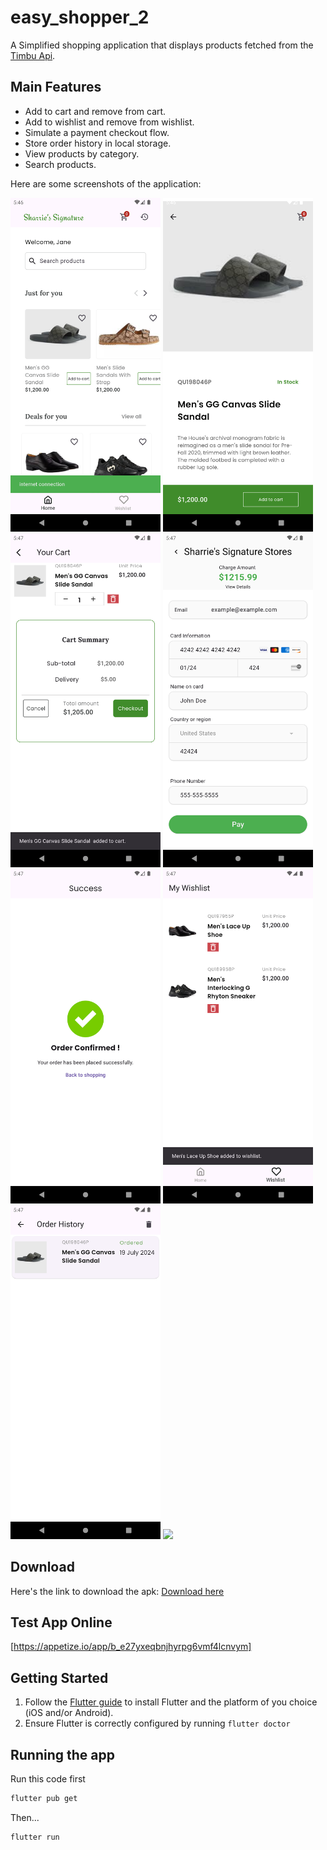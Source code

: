 # easy_shopper_2

A Simplified shopping application that displays products fetched from the [Timbu Api](https://timbu.com/).

## Main Features
- Add to cart and remove from cart.
- Add to wishlist and remove from wishlist.
- Simulate a payment checkout flow.
- Store order history in local storage.
- View products by category.
- Search products.

Here are some screenshots of the application:

<img src="screenshots/screenshot_1.png" width="240">
<img src="screenshots/screenshot_2.png" width="240">
<img src="screenshots/screenshot_3.png" width="240">
<img src="screenshots/screenshot_4.png" width="240">
<img src="screenshots/screenshot_5.png" width="240">
<img src="screenshots/screenshot_6.png" width="240">
<img src="screenshots/screenshot_7.png" width="240">
<img src="scrennshots/screenshot_8.png" width="240">


## Download
Here's the link to download the apk:
[Download here](https://github.com/Joshokelola/easy_shopper_2/releases/download/V1.1/app-release.apk)

## Test App Online
[https://appetize.io/app/b_e27yxeqbnjhyrpg6vmf4lcnvym]

## Getting Started
1. Follow the [Flutter guide](https://docs.flutter.dev/get-started/install) to
   install Flutter and the platform of you choice (iOS and/or Android).
2. Ensure Flutter is correctly configured by running `flutter doctor`

## Running the app
Run this code first
```sh
flutter pub get
```
Then...
```sh
flutter run
```
